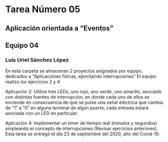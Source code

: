 # Tarea Número 05
## Aplicación orientada a “Eventos” 
## Equipo 04
### Luis Uriel Sánchez López 

En esta carpeta se almacenan 2 proyectos asignados por equipo, 
dedicados a "Aplicaciónes físicas, ejercitando interrupciones"
El equipo realizo los ejercicios 2 y 4

Aplicación 2: Utilice tres LEDs, uno rojo, uno verde, uno amarillo, asociado con distintas fuentes de interrupción, en donde cada uno de ellos se enciende en consecuencia de que se pulse una señal eléctrica que cambia de “1” a “0” en alguna terminal de algún puerto, cada entrada estará asociada con un LED en particular.

Aplicación 4: Implementar un timer de tiempo real (minutos y segundos) empleando el concepto de interrupciones (Revisar ejercicios anteriores).
Esta tarea se entregó el día 23 de septiembre del 2020, año del Covid-19.
